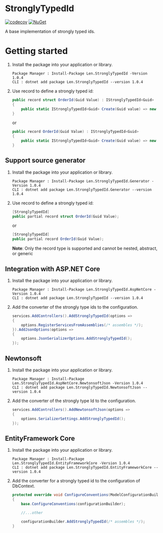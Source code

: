 # StronglyTypedId
[![codecov][badge-codecov]](https://codecov.io/gh/LenFon/StronglyTypedId)
[![NuGet][badge-nuget]][nuget-package]

A base implementation of strongly typed ids.
# Getting started
1. Install the package into your application or library.

    ```
    Package Manager : Install-Package Len.StronglyTypedId -Version 1.0.4
    CLI : dotnet add package Len.StronglyTypedId --version 1.0.4 
    ```
2. Use record to define a strongly typed id:
    ```C#
    public record struct OrderId(Guid Value) : IStronglyTypedId<Guid>
    {
        public static IStronglyTypedId<Guid> Create(Guid value) => new OrderId(value);
    }
    ```
    or
    ```C#
    public record OrderId(Guid Value) : IStronglyTypedId<Guid>
    {
        public static IStronglyTypedId<Guid> Create(Guid value) => new OrderId(value);
    }
    ```
## Support source generator
1. Install the package into your application or library.

    ```
    Package Manager : Install-Package Len.StronglyTypedId.Generator -Version 1.0.4
    CLI : dotnet add package Len.StronglyTypedId.Generator --version 1.0.4 
    ```
2. Use record to define a strongly typed id:
    ```C#
    [StronglyTypedId]
    public partial record struct OrderId(Guid Value);
    ```
    or
    ```C#
    [StronglyTypedId]
    public partial record OrderId(Guid Value);
    ```
    **Note**: Only the record type is supported and cannot be nested, abstract, or generic

## Integration with ASP.NET Core
1. Install the package into your application or library.

    ```
    Package Manager : Install-Package Len.StronglyTypedId.AspNetCore -Version 1.0.4
    CLI : dotnet add package Len.StronglyTypedId --version 1.0.4 
    ```
2. Add the converter of the strongly type ids to the configuration.
    ```C#
    services.AddControllers().AddStronglyTypedId(options =>
    {
        options.RegisterServicesFromAssemblies(/* assembles */);
    }).AddJsonOptions(options =>
    {
        options.JsonSerializerOptions.AddStronglyTypedId();
    });

## Newtonsoft

1. Install the package into your application or library.

    ```
    Package Manager : Install-Package Len.StronglyTypedId.AspNetCore.NewtonsoftJson -Version 1.0.4
    CLI : dotnet add package Len.StronglyTypedId.NewtonsoftJson --version 1.0.4
    ```

2.  Add the converter of the strongly type Id to the configuration.

    ```C#
    services.AddControllers().AddNewtonsoftJson(options =>
    {
        options.SerializerSettings.AddStronglyTypedId();
    });
    ```

## EntityFramework Core
1. Install the package into your application or library.

    ```
    Package Manager : Install-Package Len.StronglyTypedId.EntityFrameworkCore -Version 1.0.4
    CLI : dotnet add package Len.StronglyTypedId.EntityFrameworkCore --version 1.0.4 
    ```

2.  Add the converter for a strongly typed id to the configuration of DbContext.

    ```C#
    protected override void ConfigureConventions(ModelConfigurationBuilder configurationBuilder)
    {
        base.ConfigureConventions(configurationBuilder);

        //...other

        configurationBuilder.AddStronglyTypedId(/* assembles */);
    }
    ```

[nuget-package]: https://www.nuget.org/packages/Len.StronglyTypedId/
[badge-nuget]: https://img.shields.io/nuget/v/Len.StronglyTypedId.svg
[badge-codecov]: https://codecov.io/github/LenFon/StronglyTypedId/branch/master/graph/badge.svg?token=S3PBV7W190

